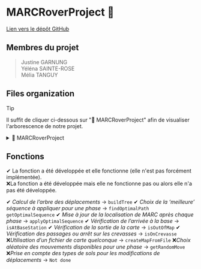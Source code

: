 # MARCRoverProject 🤖
[Lien vers le dépôt GitHub](https://github.com/justinegrng/MARCRoverProject.git)

## Membres du projet
> Justine GARNUNG  
> Yéléna SAINTE-ROSE  
> Mélia TANGUY

## Files organization
> [!TIP]
> Il suffit de cliquer ci-dessous sur "📁 MARCRoverProject" afin de visualiser l'arborescence de notre projet.


<details>
<summary> 📁 MARCRoverProject </summary>

- `main.c`
- `loc.c`
- `loc.h`
- `map.c`
- `map.h`
- `moves.c`
- `moves.h`
- `queue.c`
- `queue.h`
- `stack.c`
- `stack.h`
- `tree.c`
- `tree.h`
- `menu.c`
- `menu.h`
<details>
<summary> 📁 maps </summary>
  
- `example1.map`
- `training.map`
</details>
</details>

## Fonctions
✔ La fonction a été développée et elle fonctionne (elle n'est pas forcément implémentée).  
❌La fonction a été développée mais elle ne fonctionne pas ou alors elle n'a pas été développée.

  ✔ *Calcul de l’arbre des déplacements* →  `buildTree`
	✔ *Choix de la ‘meilleure’ séquence à appliquer pour une phase* → `findOptimalPath` `getOptimalSequence`
	✔ *Mise à jour de la localisation de MARC après chaque phase* → `applyOptimalSequence` 
	✔ *Vérification de l’arrivée à la base* → `isAtBaseStation` 
	✔ *Vérification de la sortie de la carte* → `isOutOfMap` 
	✔ *Vérification des passages ou arrêt sur les crevasses* → `isOnCrevasse` 
	❌*Utilisation d’un fichier de carte quelconque* → `createMapFromFile` 
	❌*Choix aléatoire des mouvements disponibles pour une phase* → `getRandomMove` 
	❌*Prise en compte des types de sols pour les modifications de déplacements* → `Not done` 

